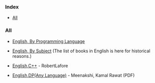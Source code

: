 ### Index

* [All](#all)


### All

* [English, By Programming Language](free-programming-books-langs.md)
* [English, By Subject](free-programming-books-subjects.md)
  (The list of books in English is here for historical reasons.)

* [English,C++](Object-OrientedProgramming) - RobertLafore
* [English,DP(Any Language)](https://p302.zlibcdn.com/dtoken/2616b09e35f9d19f9a2ca764451a550f/Dynamic%20Programming%20for%20Coding%20Interviews%20A%20Bottom-Up%20Approach%20to%20Problem%20Solving%20%28Meenakshi%20%2C%20Kamal%20Rawat%29%20%28z-lib.org%29.pdf) - Meenakshi, Kamal Rawat (PDF)
